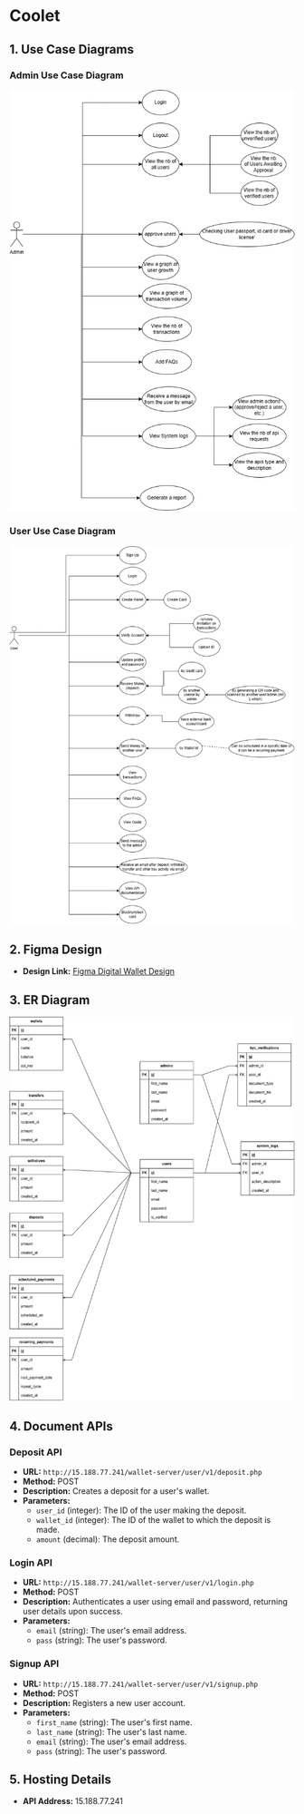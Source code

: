 # Coolet

## 1. Use Case Diagrams

### Admin Use Case Diagram

![Admin Use Case Diagram](wallet-project-admin-use-case-diagram.drawio.png)

### User Use Case Diagram

![User Use Case Diagram](wallet-project-user-use-case-diagram.drawio.png)

## 2. Figma Design

- **Design Link:** [Figma Digital Wallet Design](https://www.figma.com/design/52JSKRSHJCpN2r3Etw7IP3/Digtal-Wallet?node-id=0-1&p=f&t=9b3VBRWUJp2hcjlg-0)

## 3. ER Diagram

![Use Case Diagram](er_diagram_wallet_project.png)

## 4. Document APIs

### Deposit API

- **URL:** `http://15.188.77.241/wallet-server/user/v1/deposit.php`
- **Method:** POST
- **Description:** Creates a deposit for a user's wallet.
- **Parameters:**
  - `user_id` (integer): The ID of the user making the deposit.
  - `wallet_id` (integer): The ID of the wallet to which the deposit is made.
  - `amount` (decimal): The deposit amount.

### Login API

- **URL:** `http://15.188.77.241/wallet-server/user/v1/login.php`
- **Method:** POST
- **Description:** Authenticates a user using email and password, returning user details upon success.
- **Parameters:**
  - `email` (string): The user's email address.
  - `pass` (string): The user's password.

### Signup API

- **URL:** `http://15.188.77.241/wallet-server/user/v1/signup.php`
- **Method:** POST
- **Description:** Registers a new user account.
- **Parameters:**
  - `first_name` (string): The user's first name.
  - `last_name` (string): The user's last name.
  - `email` (string): The user's email address.
  - `pass` (string): The user's password.

## 5. Hosting Details

- **API Address:** 15.188.77.241
